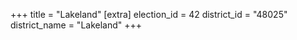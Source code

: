 +++
title = "Lakeland"
[extra]
election_id = 42
district_id = "48025"
district_name = "Lakeland"
+++
